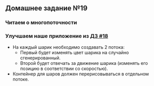 ## Домашнее задание №19

### Читаем о многопоточности

### Улучшаем наше приложение из [ДЗ #18](https://github.com/rxn1d/courses/blob/master/topic18/topic18_home_work.md)
 * На каждый шарик необходимо создавать 2 потока:
   + Первый будет изменять цвет шарика на случайно сгенерированный.
   + Второй будет отвечать за движение шарика (изменять его позицию в соответствии со скоростью).
 * Контейнер для шаров должен перерисовываться в отдельном потоке.